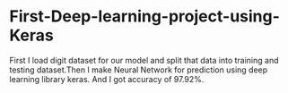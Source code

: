 # First-Deep-learning-project-using-Keras
First I load digit dataset for our model and split that data into training and testing dataset.Then I make Neural Network for prediction 
using deep learning library keras.
And I got accuracy of 97.92%.
